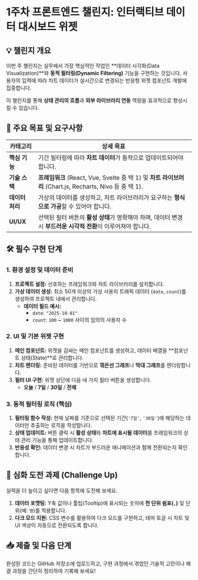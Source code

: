 # 1주차 프론트엔드 챌린지: 인터랙티브 데이터 대시보드 위젯

## 💡 챌린지 개요

이번 주 챌린지는 실무에서 가장 핵심적인 작업인 **데이터 시각화(Data Visualization)**와 **동적 필터링(Dynamic Filtering)** 기능을 구현하는 것입니다. 사용자의 입력에 따라 차트 데이터가 실시간으로 변경되는 반응형 위젯 컴포넌트 개발에 집중합니다.

이 챌린지를 통해 **상태 관리의 흐름**과 **외부 라이브러리 연동** 역량을 효과적으로 향상시킬 수 있습니다.

## 🎯 주요 목표 및 요구사항

| **카테고리** | **상세 목표** |
| --- | --- |
| **핵심 기능** | 기간 필터링에 따라 **차트 데이터**가 동적으로 업데이트되어야 합니다. |
| **기술 스택** | **프레임워크** (React, Vue, Svelte 중 택 1) 및 **차트 라이브러리** (Chart.js, Recharts, Nivo 등 중 택 1). |
| **데이터 처리** | 가상의 데이터를 생성하고, 차트 라이브러리가 요구하는 **형식으로 가공**할 수 있어야 합니다. |
| **UI/UX** | 선택된 필터 버튼의 **활성 상태**가 명확해야 하며, 데이터 변경 시 **부드러운 시각적 전환**이 이루어져야 합니다. |

## 🛠️ 필수 구현 단계

### 1. 환경 설정 및 데이터 준비

1. **프로젝트 설정:** 선호하는 프레임워크와 차트 라이브러리를 설치합니다.
2. **가상 데이터 생성:** 최소 50개 이상의 가상 사용자 트래픽 데이터 (`date`, `count`)를 생성하여 프로젝트 내에서 관리합니다.
    - **데이터 필드 예시:**
        - `date`: `"2025-10-01"`
        - `count`: `100` ~ `1000` 사이의 임의의 사용자 수

### 2. UI 및 기본 위젯 구현

1. **메인 컴포넌트:** 위젯을 감싸는 메인 컴포넌트를 생성하고, 데이터 배열을 **컴포넌트 상태(State)**로 관리합니다.
2. **차트 렌더링:** 준비된 데이터를 기반으로 **꺾은선 그래프**나 **막대 그래프**를 렌더링합니다.
3. **필터 UI 구현:** 위젯 상단에 다음 네 가지 필터 버튼을 생성합니다.
    - **오늘** / **7일** / **30일** / **전체**

### 3. 동적 필터링 로직 (핵심)

1. **필터링 함수 작성:** 현재 날짜를 기준으로 선택된 기간(`'7일'`, `'30일'`)에 해당하는 데이터만 추출하는 로직을 작성합니다.
2. **상태 업데이트:** 버튼 클릭 시 **활성 상태**와 **차트에 표시될 데이터**를 프레임워크의 상태 관리 기능을 통해 업데이트합니다.
3. **반응성 확인:** 데이터 변경 시 차트가 부드러운 애니메이션과 함께 전환되는지 확인합니다.

## 🌟 심화 도전 과제 (Challenge Up)

실력을 더 높이고 싶다면 다음 항목에 도전해 보세요.

1. **데이터 포맷팅:** Y축 값이나 툴팁(Tooltip)에 표시되는 숫자에 **천 단위 쉼표(`,`)** 및 단위(예: `명`)를 적용합니다.
2. **다크 모드 지원:** CSS 변수를 활용하여 다크 모드를 구현하고, 테마 토글 시 차트 및 UI 색상이 자동으로 전환되도록 합니다.

## 📥 제출 및 다음 단계

완성된 코드는 GitHub 저장소에 업로드하고, 구현 과정에서 겪었던 기술적 고민이나 해결 과정을 간단히 정리하여 기록해 보세요!